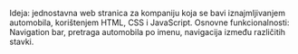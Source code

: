 Ideja: jednostavna web stranica za kompaniju koja se bavi iznajmljivanjem automobila, korištenjem HTML, CSS i JavaScript.
Osnovne funkcionalnosti: Navigation bar, pretraga automobila po imenu, navigacija između različitih stavki.
